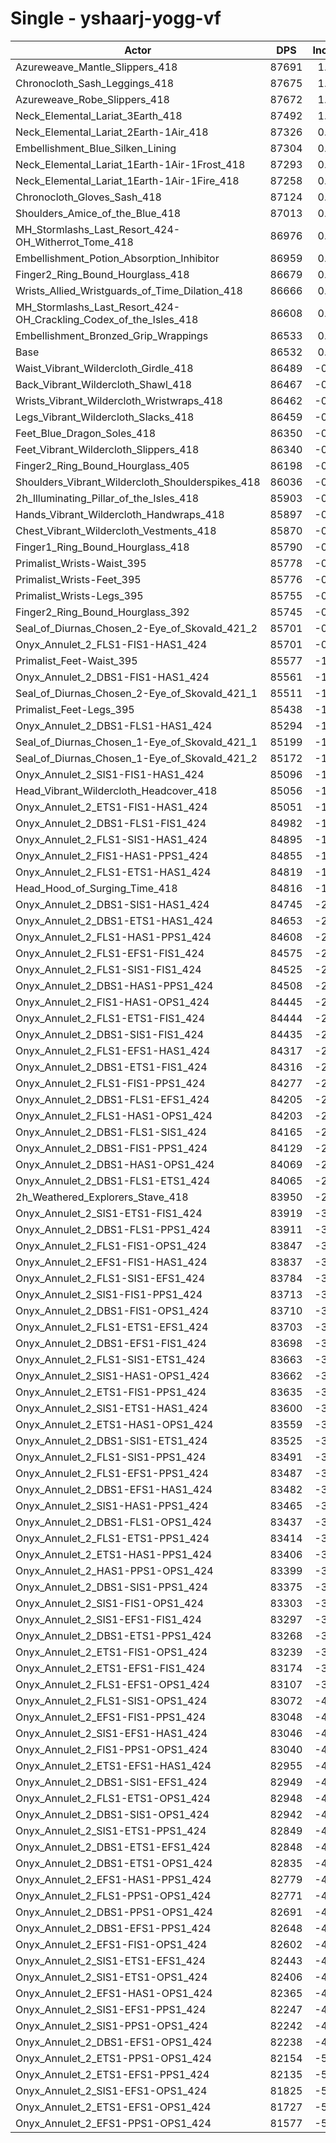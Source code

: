 # Single - yshaarj-yogg-vf
| Actor | DPS | Increase |
|---|:---:|:---:|
|Azureweave_Mantle_Slippers_418|87691|1.34%|
|Chronocloth_Sash_Leggings_418|87675|1.32%|
|Azureweave_Robe_Slippers_418|87672|1.32%|
|Neck_Elemental_Lariat_3Earth_418|87492|1.11%|
|Neck_Elemental_Lariat_2Earth-1Air_418|87326|0.92%|
|Embellishment_Blue_Silken_Lining|87304|0.89%|
|Neck_Elemental_Lariat_1Earth-1Air-1Frost_418|87293|0.88%|
|Neck_Elemental_Lariat_1Earth-1Air-1Fire_418|87258|0.84%|
|Chronocloth_Gloves_Sash_418|87124|0.68%|
|Shoulders_Amice_of_the_Blue_418|87013|0.56%|
|MH_Stormlashs_Last_Resort_424-OH_Witherrot_Tome_418|86976|0.51%|
|Embellishment_Potion_Absorption_Inhibitor|86959|0.49%|
|Finger2_Ring_Bound_Hourglass_418|86679|0.17%|
|Wrists_Allied_Wristguards_of_Time_Dilation_418|86666|0.15%|
|MH_Stormlashs_Last_Resort_424-OH_Crackling_Codex_of_the_Isles_418|86608|0.09%|
|Embellishment_Bronzed_Grip_Wrappings|86533|0.00%|
|Base|86532|0.00%|
|Waist_Vibrant_Wildercloth_Girdle_418|86489|-0.05%|
|Back_Vibrant_Wildercloth_Shawl_418|86467|-0.07%|
|Wrists_Vibrant_Wildercloth_Wristwraps_418|86462|-0.08%|
|Legs_Vibrant_Wildercloth_Slacks_418|86459|-0.08%|
|Feet_Blue_Dragon_Soles_418|86350|-0.21%|
|Feet_Vibrant_Wildercloth_Slippers_418|86340|-0.22%|
|Finger2_Ring_Bound_Hourglass_405|86198|-0.39%|
|Shoulders_Vibrant_Wildercloth_Shoulderspikes_418|86036|-0.57%|
|2h_Illuminating_Pillar_of_the_Isles_418|85903|-0.73%|
|Hands_Vibrant_Wildercloth_Handwraps_418|85897|-0.73%|
|Chest_Vibrant_Wildercloth_Vestments_418|85870|-0.76%|
|Finger1_Ring_Bound_Hourglass_418|85790|-0.86%|
|Primalist_Wrists-Waist_395|85778|-0.87%|
|Primalist_Wrists-Feet_395|85776|-0.87%|
|Primalist_Wrists-Legs_395|85755|-0.90%|
|Finger2_Ring_Bound_Hourglass_392|85745|-0.91%|
|Seal_of_Diurnas_Chosen_2-Eye_of_Skovald_421_2|85701|-0.96%|
|Onyx_Annulet_2_FLS1-FIS1-HAS1_424|85701|-0.96%|
|Primalist_Feet-Waist_395|85577|-1.10%|
|Onyx_Annulet_2_DBS1-FIS1-HAS1_424|85561|-1.12%|
|Seal_of_Diurnas_Chosen_2-Eye_of_Skovald_421_1|85511|-1.18%|
|Primalist_Feet-Legs_395|85438|-1.26%|
|Onyx_Annulet_2_DBS1-FLS1-HAS1_424|85294|-1.43%|
|Seal_of_Diurnas_Chosen_1-Eye_of_Skovald_421_1|85199|-1.54%|
|Seal_of_Diurnas_Chosen_1-Eye_of_Skovald_421_2|85172|-1.57%|
|Onyx_Annulet_2_SIS1-FIS1-HAS1_424|85096|-1.66%|
|Head_Vibrant_Wildercloth_Headcover_418|85056|-1.70%|
|Onyx_Annulet_2_ETS1-FIS1-HAS1_424|85051|-1.71%|
|Onyx_Annulet_2_DBS1-FLS1-FIS1_424|84982|-1.79%|
|Onyx_Annulet_2_FLS1-SIS1-HAS1_424|84895|-1.89%|
|Onyx_Annulet_2_FIS1-HAS1-PPS1_424|84855|-1.94%|
|Onyx_Annulet_2_FLS1-ETS1-HAS1_424|84819|-1.98%|
|Head_Hood_of_Surging_Time_418|84816|-1.98%|
|Onyx_Annulet_2_DBS1-SIS1-HAS1_424|84745|-2.06%|
|Onyx_Annulet_2_DBS1-ETS1-HAS1_424|84653|-2.17%|
|Onyx_Annulet_2_FLS1-HAS1-PPS1_424|84608|-2.22%|
|Onyx_Annulet_2_FLS1-EFS1-FIS1_424|84575|-2.26%|
|Onyx_Annulet_2_FLS1-SIS1-FIS1_424|84525|-2.32%|
|Onyx_Annulet_2_DBS1-HAS1-PPS1_424|84508|-2.34%|
|Onyx_Annulet_2_FIS1-HAS1-OPS1_424|84445|-2.41%|
|Onyx_Annulet_2_FLS1-ETS1-FIS1_424|84444|-2.41%|
|Onyx_Annulet_2_DBS1-SIS1-FIS1_424|84435|-2.42%|
|Onyx_Annulet_2_FLS1-EFS1-HAS1_424|84317|-2.56%|
|Onyx_Annulet_2_DBS1-ETS1-FIS1_424|84316|-2.56%|
|Onyx_Annulet_2_FLS1-FIS1-PPS1_424|84277|-2.61%|
|Onyx_Annulet_2_DBS1-FLS1-EFS1_424|84205|-2.69%|
|Onyx_Annulet_2_FLS1-HAS1-OPS1_424|84203|-2.69%|
|Onyx_Annulet_2_DBS1-FLS1-SIS1_424|84165|-2.73%|
|Onyx_Annulet_2_DBS1-FIS1-PPS1_424|84129|-2.78%|
|Onyx_Annulet_2_DBS1-HAS1-OPS1_424|84069|-2.85%|
|Onyx_Annulet_2_DBS1-FLS1-ETS1_424|84065|-2.85%|
|2h_Weathered_Explorers_Stave_418|83950|-2.98%|
|Onyx_Annulet_2_SIS1-ETS1-FIS1_424|83919|-3.02%|
|Onyx_Annulet_2_DBS1-FLS1-PPS1_424|83911|-3.03%|
|Onyx_Annulet_2_FLS1-FIS1-OPS1_424|83847|-3.10%|
|Onyx_Annulet_2_EFS1-FIS1-HAS1_424|83837|-3.11%|
|Onyx_Annulet_2_FLS1-SIS1-EFS1_424|83784|-3.18%|
|Onyx_Annulet_2_SIS1-FIS1-PPS1_424|83713|-3.26%|
|Onyx_Annulet_2_DBS1-FIS1-OPS1_424|83710|-3.26%|
|Onyx_Annulet_2_FLS1-ETS1-EFS1_424|83703|-3.27%|
|Onyx_Annulet_2_DBS1-EFS1-FIS1_424|83698|-3.27%|
|Onyx_Annulet_2_FLS1-SIS1-ETS1_424|83663|-3.32%|
|Onyx_Annulet_2_SIS1-HAS1-OPS1_424|83662|-3.32%|
|Onyx_Annulet_2_ETS1-FIS1-PPS1_424|83635|-3.35%|
|Onyx_Annulet_2_SIS1-ETS1-HAS1_424|83600|-3.39%|
|Onyx_Annulet_2_ETS1-HAS1-OPS1_424|83559|-3.44%|
|Onyx_Annulet_2_DBS1-SIS1-ETS1_424|83525|-3.47%|
|Onyx_Annulet_2_FLS1-SIS1-PPS1_424|83491|-3.51%|
|Onyx_Annulet_2_FLS1-EFS1-PPS1_424|83487|-3.52%|
|Onyx_Annulet_2_DBS1-EFS1-HAS1_424|83482|-3.52%|
|Onyx_Annulet_2_SIS1-HAS1-PPS1_424|83465|-3.54%|
|Onyx_Annulet_2_DBS1-FLS1-OPS1_424|83437|-3.58%|
|Onyx_Annulet_2_FLS1-ETS1-PPS1_424|83414|-3.60%|
|Onyx_Annulet_2_ETS1-HAS1-PPS1_424|83406|-3.61%|
|Onyx_Annulet_2_HAS1-PPS1-OPS1_424|83399|-3.62%|
|Onyx_Annulet_2_DBS1-SIS1-PPS1_424|83375|-3.65%|
|Onyx_Annulet_2_SIS1-FIS1-OPS1_424|83303|-3.73%|
|Onyx_Annulet_2_SIS1-EFS1-FIS1_424|83297|-3.74%|
|Onyx_Annulet_2_DBS1-ETS1-PPS1_424|83268|-3.77%|
|Onyx_Annulet_2_ETS1-FIS1-OPS1_424|83239|-3.81%|
|Onyx_Annulet_2_ETS1-EFS1-FIS1_424|83174|-3.88%|
|Onyx_Annulet_2_FLS1-EFS1-OPS1_424|83107|-3.96%|
|Onyx_Annulet_2_FLS1-SIS1-OPS1_424|83072|-4.00%|
|Onyx_Annulet_2_EFS1-FIS1-PPS1_424|83048|-4.03%|
|Onyx_Annulet_2_SIS1-EFS1-HAS1_424|83046|-4.03%|
|Onyx_Annulet_2_FIS1-PPS1-OPS1_424|83040|-4.03%|
|Onyx_Annulet_2_ETS1-EFS1-HAS1_424|82955|-4.13%|
|Onyx_Annulet_2_DBS1-SIS1-EFS1_424|82949|-4.14%|
|Onyx_Annulet_2_FLS1-ETS1-OPS1_424|82948|-4.14%|
|Onyx_Annulet_2_DBS1-SIS1-OPS1_424|82942|-4.15%|
|Onyx_Annulet_2_SIS1-ETS1-PPS1_424|82849|-4.26%|
|Onyx_Annulet_2_DBS1-ETS1-EFS1_424|82848|-4.26%|
|Onyx_Annulet_2_DBS1-ETS1-OPS1_424|82835|-4.27%|
|Onyx_Annulet_2_EFS1-HAS1-PPS1_424|82779|-4.34%|
|Onyx_Annulet_2_FLS1-PPS1-OPS1_424|82771|-4.35%|
|Onyx_Annulet_2_DBS1-PPS1-OPS1_424|82691|-4.44%|
|Onyx_Annulet_2_DBS1-EFS1-PPS1_424|82648|-4.49%|
|Onyx_Annulet_2_EFS1-FIS1-OPS1_424|82602|-4.54%|
|Onyx_Annulet_2_SIS1-ETS1-EFS1_424|82443|-4.73%|
|Onyx_Annulet_2_SIS1-ETS1-OPS1_424|82406|-4.77%|
|Onyx_Annulet_2_EFS1-HAS1-OPS1_424|82365|-4.82%|
|Onyx_Annulet_2_SIS1-EFS1-PPS1_424|82247|-4.95%|
|Onyx_Annulet_2_SIS1-PPS1-OPS1_424|82242|-4.96%|
|Onyx_Annulet_2_DBS1-EFS1-OPS1_424|82238|-4.96%|
|Onyx_Annulet_2_ETS1-PPS1-OPS1_424|82154|-5.06%|
|Onyx_Annulet_2_ETS1-EFS1-PPS1_424|82135|-5.08%|
|Onyx_Annulet_2_SIS1-EFS1-OPS1_424|81825|-5.44%|
|Onyx_Annulet_2_ETS1-EFS1-OPS1_424|81727|-5.55%|
|Onyx_Annulet_2_EFS1-PPS1-OPS1_424|81577|-5.73%|
